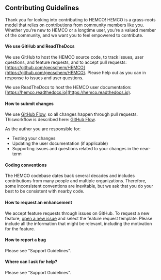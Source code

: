 ## Contributing Guidelines

Thank you for looking into contributing to HEMCO! HEMCO is a
grass-roots model that relies on contributions from community members
like you. Whether you're new to HEMCO or a longtime user, you're a
valued member of the community, and we want you to feel empowered to
contribute.

#### We use GitHub and ReadTheDocs
We use GitHub to host the HEMCO source code, to track issues, user
questions, and feature requests, and to accept pull requests:
[https://github.com/geoschem/HEMCO](https://github.com/geoschem/HEMCO). Please
help out as you can in response to issues and user questions.

We use ReadTheDocs to host the HEMCO user documentation:
[https://hemco.readthedocs.io](https://hemco.readthedocs.io).

#### How to submit changes
We use [GitHub
Flow](https://guides.github.com/introduction/flow/index.html), so all
changes happen through pull requests. Thisworkflow is described here:
[GitHub Flow](https://guides.github.com/introduction/flow/index.html).

As the author you are responsible for:
- Testing your changes
- Updating the user documentation (if applicable)
- Supporting issues and questions related to your changes in the near-term

#### Coding conventions
The HEMCO codebase dates back several decades and includes
contributions from many people and multiple organizations.
Therefore, some inconsistent conventions are inevitable, but we ask
that you do your best to be consistent with nearby code.

#### How to request an enhancement
We accept feature requests through issues on GitHub. To request a new
feature, [open a new
issue](https://github.com/geoschem/HEMCO/issues/new/choose) and select
the feature request template. Please include all the information that
might be relevant, including the motivation for the feature.

#### How to report a bug
Please see "Support Guidelines".

#### Where can I ask for help?
Please see "Support Guidelines".
